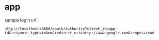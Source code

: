 # app
sample login url

`http://localhost:8080/oauth/authorize?client_id=app-id&response_type=token&redirect_uri=http://www.google.com&scopes=read`